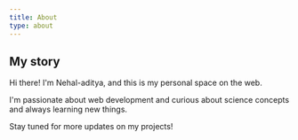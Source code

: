 ```yaml
---
title: About
type: about
---
```


## My story

Hi there! I'm Nehal-aditya, and this is my personal space on the web.

I'm passionate about web development and curious about science concepts and always learning new things.

Stay tuned for more updates on my projects! 
